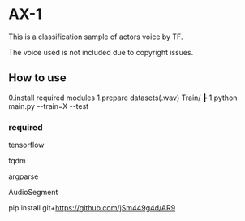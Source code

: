 # AX-1
This is a classification sample of actors voice by TF.

The voice used is not included due to copyright issues.

## How to use
0.install required modules
1.prepare datasets(.wav)
Train/
  ┣
1.python main.py --train=X --test

### required
tensorflow

tqdm

argparse

AudioSegment

pip install git+https://github.com/jSm449g4d/AR9
